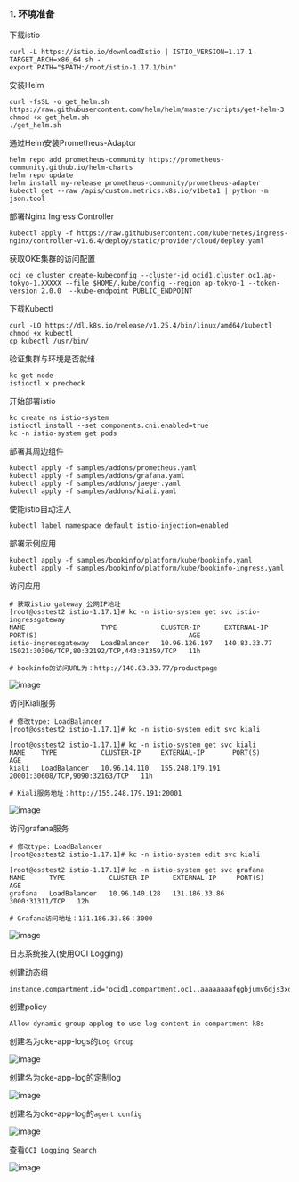 

### 1. 环境准备

下载istio

```
curl -L https://istio.io/downloadIstio | ISTIO_VERSION=1.17.1 TARGET_ARCH=x86_64 sh -
export PATH="$PATH:/root/istio-1.17.1/bin"
```
安装Helm

```
curl -fsSL -o get_helm.sh https://raw.githubusercontent.com/helm/helm/master/scripts/get-helm-3
chmod +x get_helm.sh
./get_helm.sh
```

通过Helm安装Prometheus-Adaptor

```
helm repo add prometheus-community https://prometheus-community.github.io/helm-charts
helm repo update
helm install my-release prometheus-community/prometheus-adapter
kubectl get --raw /apis/custom.metrics.k8s.io/v1beta1 | python -m json.tool
```

部署Nginx Ingress Controller

```
kubectl apply -f https://raw.githubusercontent.com/kubernetes/ingress-nginx/controller-v1.6.4/deploy/static/provider/cloud/deploy.yaml
```

获取OKE集群的访问配置

```
oci ce cluster create-kubeconfig --cluster-id ocid1.cluster.oc1.ap-tokyo-1.XXXXX --file $HOME/.kube/config --region ap-tokyo-1 --token-version 2.0.0  --kube-endpoint PUBLIC_ENDPOINT
```

下载Kubectl

```
curl -LO https://dl.k8s.io/release/v1.25.4/bin/linux/amd64/kubectl
chmod +x kubectl
cp kubectl /usr/bin/
```

验证集群与环境是否就绪

```
kc get node
istioctl x precheck
```

开始部署istio

```
kc create ns istio-system
istioctl install --set components.cni.enabled=true
kc -n istio-system get pods
```

部署其周边组件

```
kubectl apply -f samples/addons/prometheus.yaml
kubectl apply -f samples/addons/grafana.yaml
kubectl apply -f samples/addons/jaeger.yaml
kubectl apply -f samples/addons/kiali.yaml
```

使能istio自动注入

```
kubectl label namespace default istio-injection=enabled
```

部署示例应用

```
kubectl apply -f samples/bookinfo/platform/kube/bookinfo.yaml
kubectl apply -f samples/bookinfo/platform/kube/bookinfo-ingress.yaml
```

访问应用

```
# 获取istio gateway 公网IP地址
[root@osstest2 istio-1.17.1]# kc -n istio-system get svc istio-ingressgateway
NAME                   TYPE           CLUSTER-IP      EXTERNAL-IP    PORT(S)                                      AGE
istio-ingressgateway   LoadBalancer   10.96.126.197   140.83.33.77   15021:30306/TCP,80:32192/TCP,443:31359/TCP   11h

# bookinfo的访问URL为：http://140.83.33.77/productpage
```

![image](https://user-images.githubusercontent.com/4653664/221776438-b34f3e86-dbd2-4adc-ae77-a15bf02a97b7.png)

访问Kiali服务

```
# 修改type: LoadBalancer
[root@osstest2 istio-1.17.1]# kc -n istio-system edit svc kiali

[root@osstest2 istio-1.17.1]# kc -n istio-system get svc kiali
NAME    TYPE           CLUSTER-IP     EXTERNAL-IP       PORT(S)                          AGE
kiali   LoadBalancer   10.96.14.110   155.248.179.191   20001:30608/TCP,9090:32163/TCP   11h

# Kiali服务地址：http://155.248.179.191:20001
```

![image](https://user-images.githubusercontent.com/4653664/221778563-6b9bbf45-3864-4d4b-aecf-be847d1ccb00.png)

访问grafana服务

```
# 修改type: LoadBalancer
[root@osstest2 istio-1.17.1]# kc -n istio-system edit svc kiali

[root@osstest2 istio-1.17.1]# kc -n istio-system get svc grafana
NAME      TYPE           CLUSTER-IP      EXTERNAL-IP     PORT(S)          AGE
grafana   LoadBalancer   10.96.140.128   131.186.33.86   3000:31311/TCP   12h

# Grafana访问地址：131.186.33.86：3000
```
![image](https://user-images.githubusercontent.com/4653664/221782812-61002696-b133-4897-8462-f0cd38ef4527.png)


日志系统接入(使用OCI Logging)

创建动态组

```
instance.compartment.id='ocid1.compartment.oc1..aaaaaaaafqgbjumv6djs3xdbkq27gat2nyhtowzdfltiy42w2rthjuvpl46a'
```

创建policy

```
Allow dynamic-group applog to use log-content in compartment k8s
```

创建名为oke-app-logs的`Log Group`

![image](https://user-images.githubusercontent.com/4653664/221799662-3852ed43-d252-4794-b631-e64f39b2fe64.png)

创建名为oke-app-log的定制log

![image](https://user-images.githubusercontent.com/4653664/221799953-3ab57c48-1126-4ce5-985c-882c91355dbd.png)

创建名为oke-app-log的`agent config`

![image](https://user-images.githubusercontent.com/4653664/221800460-9449f78f-0f0f-4f2a-aabf-220a79ba31eb.png)

查看`OCI Logging Search`

![image](https://user-images.githubusercontent.com/4653664/221805362-df9a9381-fb88-4410-807f-d24f548b2559.png)


